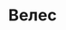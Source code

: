 --- 
title: "Велес" 
site: "http://www.veles-crimea.com.ua; www.velescrimea.ru" 
town: "Севастополь" 
tel: ["+38 050 530 11 36, +7 978 739 37 27"] 
address: "Россия, АР Крым, г. Севастополь ул. Розы Люксембург 77/1, г. Севастополь ул. Частника 106" 
mail: "veles_771@mail.ru" 
--- 